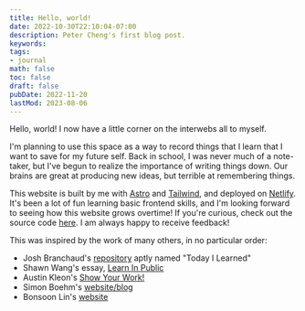 ```yaml
---
title: Hello, world!
date: 2022-10-30T22:10:04-07:00
description: Peter Cheng's first blog post.
keywords:
tags:
- journal
math: false
toc: false
draft: false
pubDate: 2022-11-20
lastMod: 2023-08-06
---
```


Hello, world! I now have a little corner on the interwebs all to myself.

I'm planning to use this space as a way to record things that I learn that I want to save
for my future self. Back in school, I was never much of a note-taker, but I've begun to realize the
importance of writing things down. Our brains are great at producing new ideas, but terrible at
remembering things.

This website is built by me with [Astro](https://astro.build/) and 
[Tailwind](https://tailwindcss.com/), and deployed on [Netlify](https://netlify.com). It's been a
lot of fun learning basic frontend skills, and I'm looking forward to seeing how this website grows
overtime! If you're curious, check out the source code
[here](https://github.com/pcheng17/petercheng.me). I am always happy to receive feedback!

This was inspired by the work of many others, in no particular order:
- Josh Branchaud's [repository](https://github.com/jbranchaud/til) aptly named "Today I Learned"
- Shawn Wang's essay, [Learn In Public](https://www.swyx.io/learn-in-public/)
- Austin Kleon's [Show Your Work!](https://austinkleon.com/show-your-work/)
- Simon Boehm's [website/blog](https://siboehm.com/)
- Bonsoon Lin's [website](https://radiofreemath.org/)
